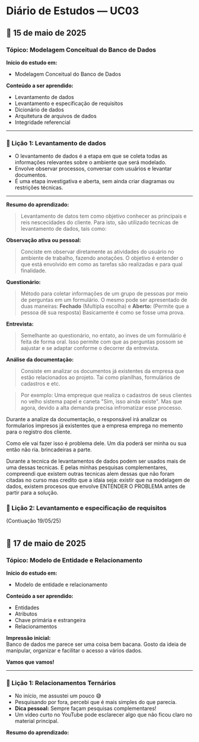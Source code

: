 # Diário de Estudos — UC03

## 📅 15 de maio de 2025

### Tópico: Modelagem Conceitual do Banco de Dados

**Início do estudo em:**
- Modelagem Conceitual do Banco de Dados

**Conteúdo a ser aprendido:**
- Levantamento de dados  
- Levantamento e especificação de requisitos
- Dicionário de dados
- Arquitetura de arquivos de dados
- Integridade referencial

---

### 📘 Lição 1: Levantamento de dados

- O levantamento de dados é a etapa em que se coleta todas as informações relevantes sobre o ambiente que será modelado.
- Envolve observar processos, conversar com usuários e levantar documentos.
- É uma etapa investigativa e aberta, sem ainda criar diagramas ou restrições técnicas.

---

**Resumo do aprendizado:**
> Levantamento de datos tem como objetivo conhecer as principais e reis nescecidades do cliente.
Para isto, são utilizado tecnicas de levantamento de dados, tais como:

**Observação ativa ou pessoal:**
> Conciste em observar diretamente as atividades do usuário no ambiente de trabalho, fazendo anotações.
> O objetivo é entender o que está envolvido em como as tarefas são realizadas e para qual finalidade.

**Questionário:**
> Método para coletar informações de um grupo de pessoas por meio de perguntas em um formulário.
> O mesmo pode ser apresentado de duas maneiras: **Fechado** (Multipla escolha) e **Aberto:** (Permite que a pessoa dê sua resposta)
> Basicamente é como se fosse uma prova.

**Entrevista:**
> Semelhante ao questionário, no entato, ao inves de um formulário é feita de forma oral.
> Isso permite com que as perguntas possom se aajustar e se adaptar conforme o decorrer da entrevista.

**Análise da documentação:**
> Consiste em analizar os documentos já existentes da empresa que estão relacionados ao projeto.
> Tai como planilhas, formulários de cadastros e etc.

> Por exemplo: Uma empreque que realiza o cadastros de seus clientes no velho sistema papel e caneta "Sim, isso ainda existe". Mas que agora, devido a alta demanda precisa infromatizar esse processo.

Durante a analize da documentação, o responsável irá analizar os formularios impresos já existentes que a empresa emprega no memento para o registro dos cliente.

Como ele vai fazer isso é problema dele. Um dia poderá ser minha ou sua então não ria. brincadeiras a parte.

Durante a tecnica de levantamentos de dados podem ser usados mais de uma dessas tecnicas. E pelas minhas pesquisas complementares, compreendi que existem outras tecnicas alem dessas que não foram citadas no curso mas credito que a idaia seja: existir que na modelagem de dados, existem procesos que envolve ENTENDER O PROBLEMA antes de partir para a solução.

### 📘 Lição 2: Levantamento e especificação de requisitos
(Contiuação 19/05/25)



#

## 📅 17 de maio de 2025

### Tópico: Modelo de Entidade e Relacionamento

**Início do estudo em:**
- Modelo de entidade e relacionamento

**Conteúdo a ser aprendido:**
- Entidades  
- Atributos  
- Chave primária e estrangeira  
- Relacionamentos  

**Impressão inicial:**  
Banco de dados me parece ser uma coisa bem bacana. Gosto da ideia de manipular, organizar e facilitar o acesso a vários dados.

**Vamos que vamos!**

---

### 📘 Lição 1: Relacionamentos Ternários

- No início, me assustei um pouco 😅
- Pesquisando por fora, percebi que é mais simples do que parecia.
- **Dica pessoal:** Sempre façam pesquisas complementares!  
- Um vídeo curto no YouTube pode esclarecer algo que não ficou claro no material principal.

**Resumo do aprendizado:**
> 
